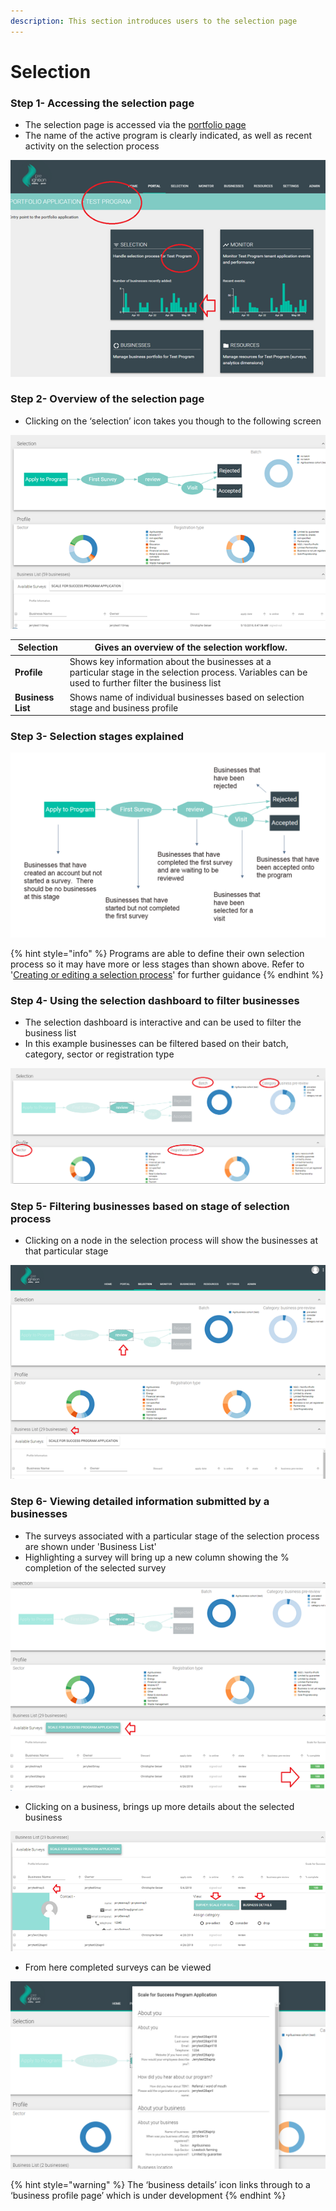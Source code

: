 ```yaml
---
description: This section introduces users to the selection page
---
```


# Selection

### Step 1- Accessing the selection page

* The selection page is accessed via the [portfolio page](https://docs.preignition.org/~/edit/primary/program-users/introduction-to-the-portfolio-page)
* The name of the active program is clearly indicated, as well as recent activity on the selection process

![Showing the portfolio page for a &apos;Test Program&apos;](../../../.gitbook/assets/image%20%2822%29.png)

### Step 2- Overview of the selection page

* Clicking on the ‘selection’ icon takes you though to the following screen

![](../../../.gitbook/assets/image%20%2845%29.png)

| **Selection** | Gives an overview of the selection workflow.   |  |
| --- | --- | --- |
| **Profile** | Shows key information about the businesses at a particular stage in the selection process.  Variables can be used to further filter the business list |  |
| **Business List** | Shows name of individual businesses based on selection stage and business profile |  |

### Step 3- Selection stages explained

![](../../../.gitbook/assets/image%20%2818%29.png)

{% hint style="info" %}
Programs are able to define their own selection process so it may have more or less stages than shown above.   Refer to '[Creating or editing a selection process](https://docs.preignition.org/~/edit/primary/creating-or-editing-a-selection-process)' for further guidance 
{% endhint %}

### Step 4- Using the selection dashboard to filter businesses

* The selection dashboard is interactive and can be used to filter the business list
* In this example businesses can be filtered based on their batch, category, sector or registration type

![](../../../.gitbook/assets/image%20%2837%29.png)



### Step 5- Filtering businesses based on stage of selection process

* Clicking on a node in the selection process will show the businesses at that particular stage

![In this example 29 businesses have completed the first survey and are waiting to be reviewed](../../../.gitbook/assets/image%20%281%29.png)

### Step 6- Viewing detailed information submitted by a businesses

*  The surveys associated with a particular stage of the selection process are shown under 'Business List'
*  Highlighting a survey will bring up a new column showing the % completion of the selected survey

![As expected at the review stage, all surveys are 100% complete](../../../.gitbook/assets/image%20%2847%29.png)

* Clicking on a business, brings up more details about the selected business

![](../../../.gitbook/assets/image%20%2815%29.png)

* From here completed surveys can be viewed

![](../../../.gitbook/assets/image%20%282%29.png)

{% hint style="warning" %}
The ‘business details’ icon links through to a ‘business profile page’ which is under development
{% endhint %}

